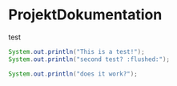 # ProjektDokumentation

test

```java
System.out.println("This is a test!");
System.out.println("second test? :flushed:");

System.out.println("does it work?");
```
